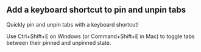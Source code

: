 ## Add a keyboard shortcut to pin and unpin tabs

Quickly pin and unpin tabs with a keyboard shortcut!

Use Ctrl+Shift+E on Windows (or Command+Shift+E in Mac) to toggle tabs between their pinned and unpinned state.

